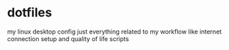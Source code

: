 # dotfiles
my linux desktop config
just everything related to my workflow like internet connection setup and quality of life scripts 
